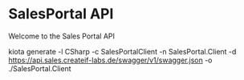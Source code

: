 # SalesPortal API

Welcome to the Sales Portal API

kiota generate -l CSharp -c SalesPortalClient -n SalesPortal.Client -d https://api.sales.createif-labs.de/swagger/v1/swagger.json -o ./SalesPortal.Client